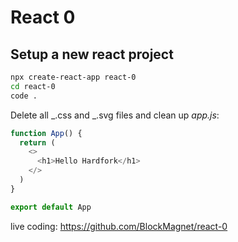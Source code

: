 # React 0

## Setup a new react project

```zsh
npx create-react-app react-0
cd react-0
code .
```

Delete all _.css and _.svg files and clean up _app.js_:

```js
function App() {
  return (
    <>
      <h1>Hello Hardfork</h1>
    </>
  )
}

export default App
```

live coding: https://github.com/BlockMagnet/react-0
